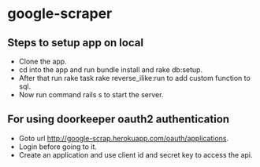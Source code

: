 # google-scraper

## Steps to setup app on local

* Clone the app.
* cd into the app and run bundle install and rake db:setup.
* After that run rake task rake reverse_ilike:run to add custom function to sql.
* Now run command rails s to start the server.

## For using doorkeeper oauth2 authentication
* Goto url http://google-scrap.herokuapp.com/oauth/applications.
* Login before going to it.
* Create an application and use client id and secret key to access the api.
